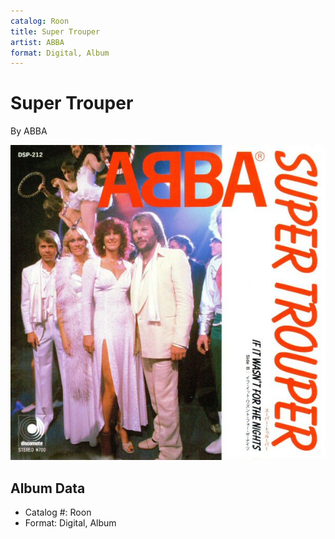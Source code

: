 ```yaml
---
catalog: Roon
title: Super Trouper
artist: ABBA
format: Digital, Album
---
```


# Super Trouper

By ABBA

![](../../assets/albumcovers/ABBA-Super_Trouper.png)

## Album Data

- Catalog #: Roon
- Format: Digital, Album


